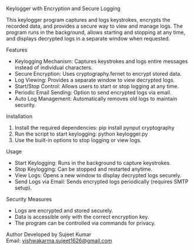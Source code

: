 Keylogger with Encryption and Secure Logging

This keylogger program captures and logs keystrokes, encrypts the recorded data, and provides a secure way to view and manage logs. The program runs in the background, allows starting and stopping at any time, and displays decrypted logs in a separate window when requested.

Features
- Keylogging Mechanism: Captures keystrokes and logs entire messages instead of individual characters.
- Secure Encryption: Uses cryptography.fernet to encrypt stored data.
- Log Viewing: Provides a separate window to view decrypted logs.
- Start/Stop Control: Allows users to start or stop logging at any time.
- Periodic Email Sending: Option to send encrypted logs via email.
- Auto Log Management: Automatically removes old logs to maintain security.

Installation
1. Install the required dependencies:
   pip install pynput cryptography
2. Run the script to start keylogging:
   python keylogger.py
3. Use the built-in options to stop logging or view logs.

Usage
- Start Keylogging: Runs in the background to capture keystrokes.
- Stop Keylogging: Can be stopped and restarted anytime.
- View Logs: Opens a new window to display decrypted logs securely.
- Send Logs via Email: Sends encrypted logs periodically (requires SMTP setup).

Security Measures
- Logs are encrypted and stored securely.
- Data is accessible only with the correct encryption key.
- The program can be controlled via commands for privacy.

Author
Developed by Sujeet Kumar  
Email: vishwakarma.sujeet1626@gmail.com

